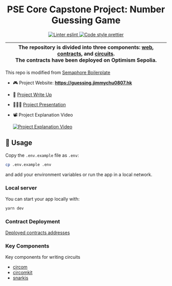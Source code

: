 <h1 align="center">
    PSE Core Capstone Project: Number Guessing Game
</h1>

<p align="center">
    <a href="https://eslint.org/">
        <img alt="Linter eslint" src="https://img.shields.io/badge/linter-eslint-8080f2?style=flat-square&logo=eslint">
    </a>
    <a href="https://prettier.io/">
        <img alt="Code style prettier" src="https://img.shields.io/badge/code%20style-prettier-f8bc45?style=flat-square&logo=prettier">
    </a>
</p>

| The repository is divided into three components: [web](./apps/web), [contracts](./apps/contracts), and [circuits](./apps/circuits).<br/>The contracts have been deployed on Optimism Sepolia. |
| --------------------------------------------------------------------------------------------------------------------------------------------------------------------------------------------- |

This repo is modified from [Semaphore Boilerplate](https://github.com/semaphore-protocol/boilerplate)

- 🎮 Project Website: **https://guessing.jimmychu0807.hk**
- 📝 [Project Write Up](https://jimmychu0807.hk/pse-core-capstone-project)
- 🧑🏻‍🏫 [Project Presentation](https://docs.google.com/presentation/d/1SE4omIJJaYBLAXkV0Ew6o47RLgoQ8pTcIkkv1tFMbik/edit?usp=sharing)
- 📽️ Project Explanation Video

  <a href="https://youtu.be/MrhGMfzsAX0" target="_blank"><img src="http://img.youtube.com/vi/MrhGMfzsAX0/0.jpg" alt="Project Explanation Video"/></a>

## 📜 Usage

Copy the `.env.example` file as `.env`:

```bash
cp .env.example .env
```

and add your environment variables or run the app in a local network.

### Local server

You can start your app locally with:

```bash
yarn dev
```

### Contract Deployment

[Deployed contracts addresses](./docs/deployed-addresses.md)

### Key Components

Key components for writing circuits

- [circom](https://docs.circom.io/)
- [circomkit](https://github.com/erhant/circomkit/tree/main)
- [snarkjs](https://github.com/iden3/snarkjs)
